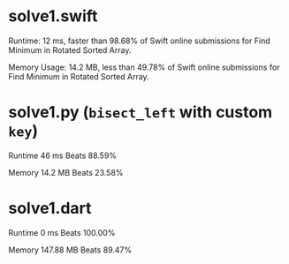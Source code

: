# solve1.swift

Runtime: 12 ms, faster than 98.68% of Swift online submissions for Find Minimum in Rotated Sorted Array.

Memory Usage: 14.2 MB, less than 49.78% of Swift online submissions for Find Minimum in Rotated Sorted Array.

# solve1.py (`bisect_left` with custom `key`)

Runtime 46 ms Beats 88.59%

Memory 14.2 MB Beats 23.58% 

# solve1.dart

Runtime 0 ms Beats 100.00%

Memory 147.88 MB Beats 89.47%


